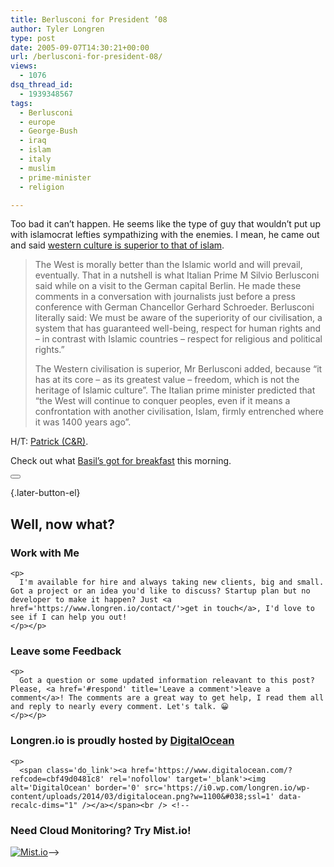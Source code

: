 ```yaml
---
title: Berlusconi for President ’08
author: Tyler Longren
type: post
date: 2005-09-07T14:30:21+00:00
url: /berlusconi-for-president-08/
views:
  - 1076
dsq_thread_id:
  - 1939348567
tags:
  - Berlusconi
  - europe
  - George-Bush
  - iraq
  - islam
  - italy
  - muslim
  - prime-minister
  - religion

---
```

Too bad it can&#8217;t happen. He seems like the type of guy that wouldn&#8217;t put up with islamocrat lefties sympathizing with the enemies. I mean, he came out and said [western culture is superior to that of islam][1].

> The West is morally better than the Islamic world and will prevail, eventually. That in a nutshell is what Italian Prime M Silvio Berlusconi said while on a visit to the German capital Berlin. He made these comments in a conversation with journalists just before a press conference with German Chancellor Gerhard Schroeder. Berlusconi literally said: We must be aware of the superiority of our civilisation, a system that has guaranteed well-being, respect for human rights and – in contrast with Islamic countries &#8211; respect for religious and political rights.&#8221;
> 
> The Western civilisation is superior, Mr Berlusconi added, because &#8220;it has at its core &#8211; as its greatest value &#8211; freedom, which is not the heritage of Islamic culture&#8221;. The Italian prime minister predicted that &#8220;the West will continue to conquer peoples, even if it means a confrontation with another civilisation, Islam, firmly entrenched where it was 1400 years ago&#8221;.

H/T: [Patrick (C&R)][2].

Check out what [Basil&#8217;s got for breakfast][3] this morning. 

<div class="wpulike wpulike-default " >
  <div class="wp_ulike_general_class wp_ulike_is_not_liked">
    <button type="button"
					aria-label="Like Button"
					data-ulike-id="1999"
					data-ulike-nonce="cc4bca2dd7"
					data-ulike-type="likeThis"
					data-ulike-template="wpulike-default"
					data-ulike-display-likers="0"
					data-ulike-disable-pophover="0"
					class="wp_ulike_btn wp_ulike_put_image wp_likethis_1999"></button><span class="count-box"></span>
  </div>
</div>

[][4]{.later-button-el}

<div class='what-next'>
  <h2>
    Well, now what?
  </h2>
  
  <div class='hire'>
    <h3>
      Work with Me
    </h3>
    
    <p>
      I'm available for hire and always taking new clients, big and small. Got a project or an idea you'd like to discuss? Startup plan but no developer to make it happen? Just <a href='https://www.longren.io/contact/'>get in touch</a>, I'd love to see if I can help you out!
    </p></p>
  </div>
  
  <div class='hire'>
    <h3>
      Leave some Feedback
    </h3>
    
    <p>
      Got a question or some updated information releavant to this post? Please, <a href='#respond' title='Leave a comment'>leave a comment</a>! The comments are a great way to get help, I read them all and reply to nearly every comment. Let's talk. 😀
    </p></p>
  </div>
  
  <div class='now-what-bottom-ad'>
    <h3>
      Longren.io is proudly hosted by <a href='https://www.digitalocean.com/?refcode=cbf49d0481c8'>DigitalOcean</a>
    </h3>
    
    <p>
      <span class='do_link'><a href='https://www.digitalocean.com/?refcode=cbf49d0481c8' rel='nofollow' target='_blank'><img alt='DigitalOcean' border='0' src='https://i0.wp.com/longren.io/wp-content/uploads/2014/03/digitalocean.png?w=1100&#038;ssl=1' data-recalc-dims="1" /></a></span><br /> <!--

<h3>Need Cloud Monitoring? Try Mist.io!</h3>

<span class='do_link'><a href='http://mist.io/?ref=tyler' rel='nofollow' target='_blank'><img alt='Mist.io' border='0' src='https://i0.wp.com/longren.io/wp-content/uploads/2014/04/mistio.jpg?w=1100&#038;ssl=1' data-recalc-dims="1"></a></span>--></div> </div>

 [1]: http://www2.rnw.nl/rnw/en/currentaffairs/region/westerneurope/italy010927.html
 [2]: http://clarityandresolve.com/archives/2005/09/berlusconi_for.php
 [3]: http://www.basilsblog.net/2005/09/breakfast_97200.html
 [4]: #